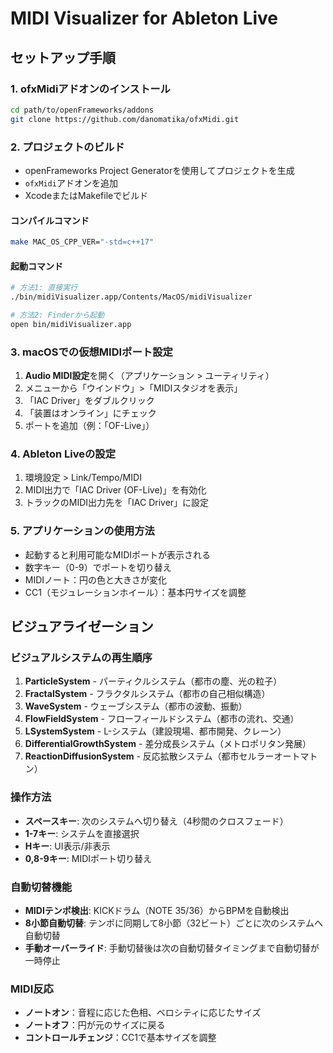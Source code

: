 # MIDI Visualizer for Ableton Live

## セットアップ手順

### 1. ofxMidiアドオンのインストール
```bash
cd path/to/openFrameworks/addons
git clone https://github.com/danomatika/ofxMidi.git
```

### 2. プロジェクトのビルド
- openFrameworks Project Generatorを使用してプロジェクトを生成
- `ofxMidi`アドオンを追加
- XcodeまたはMakefileでビルド

#### コンパイルコマンド
```bash
make MAC_OS_CPP_VER="-std=c++17"
```

#### 起動コマンド
```bash
# 方法1: 直接実行
./bin/midiVisualizer.app/Contents/MacOS/midiVisualizer

# 方法2: Finderから起動
open bin/midiVisualizer.app
```

### 3. macOSでの仮想MIDIポート設定

1. **Audio MIDI設定**を開く（アプリケーション > ユーティリティ）
2. メニューから「ウインドウ」>「MIDIスタジオを表示」
3. 「IAC Driver」をダブルクリック
4. 「装置はオンライン」にチェック
5. ポートを追加（例：「OF-Live」）

### 4. Ableton Liveの設定

1. 環境設定 > Link/Tempo/MIDI
2. MIDI出力で「IAC Driver (OF-Live)」を有効化
3. トラックのMIDI出力先を「IAC Driver」に設定

### 5. アプリケーションの使用方法

- 起動すると利用可能なMIDIポートが表示される
- 数字キー（0-9）でポートを切り替え
- MIDIノート：円の色と大きさが変化
- CC1（モジュレーションホイール）：基本円サイズを調整

## ビジュアライゼーション

### ビジュアルシステムの再生順序
1. **ParticleSystem** - パーティクルシステム（都市の塵、光の粒子）
2. **FractalSystem** - フラクタルシステム（都市の自己相似構造）
3. **WaveSystem** - ウェーブシステム（都市の波動、振動）
4. **FlowFieldSystem** - フローフィールドシステム（都市の流れ、交通）
5. **LSystemSystem** - L-システム（建設現場、都市開発、クレーン）
6. **DifferentialGrowthSystem** - 差分成長システム（メトロポリタン発展）
7. **ReactionDiffusionSystem** - 反応拡散システム（都市セルラーオートマトン）

### 操作方法
- **スペースキー**: 次のシステムへ切り替え（4秒間のクロスフェード）
- **1-7キー**: システムを直接選択
- **Hキー**: UI表示/非表示
- **0,8-9キー**: MIDIポート切り替え

### 自動切替機能
- **MIDIテンポ検出**: KICKドラム（NOTE 35/36）からBPMを自動検出
- **8小節自動切替**: テンポに同期して8小節（32ビート）ごとに次のシステムへ自動切替
- **手動オーバーライド**: 手動切替後は次の自動切替タイミングまで自動切替が一時停止

### MIDI反応
- **ノートオン**：音程に応じた色相、ベロシティに応じたサイズ
- **ノートオフ**：円が元のサイズに戻る
- **コントロールチェンジ**：CC1で基本サイズを調整